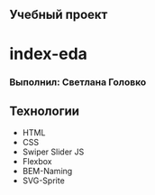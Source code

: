 ## Учебный проект

# index-eda

### Выполнил: Светлана Головко

## Технологии

- HTML
- CSS
- Swiper Slider JS
- Flexbox
- BEM-Naming
- SVG-Sprite